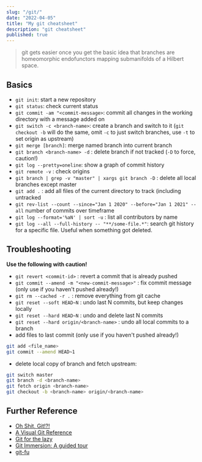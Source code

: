 ```yaml
---
slug: "/git/"
date: "2022-04-05"
title: "My git cheatsheet"
description: "git cheatsheet"
published: true
---
```


>git gets easier once you get the basic idea that branches are homeomorphic endofunctors mapping submanifolds of a Hilbert space.

## Basics

- `git init`: start a new repository
- `git status`: check current status
- `git commit -am "<commit-message>`: commit all changes in the working directory with a message added on
- `git switch -c <branch-name>`: create a branch and switch to it (`git checkout -b` will do the same, omit `-c` to just switch branches, use `-t` to set origin as upstream)
- `git merge [branch]`: merge named branch into current branch
- `git branch <branch-name> -d` : delete branch if not tracked (`-D` to force, caution!)
- `git log --pretty=oneline`: show a graph of commit history
- `git remote -v` : check origins
- `git branch | grep -v "master" | xargs git branch -D` : delete all local branches except master
- `git add .` : add all files of the current directory to track (including untracked
- `git rev-list --count --since="Jan 1 2020" --before="Jan 1 2021" --all` number
of commits over timeframe
- `git log --format='%aN' | sort -u` : list all contributors by name
- `git log --all --full-history -- "**/some-file.*"`: search git history for a specific file. Useful when something got deleted.

## Troubleshooting

__Use the following with caution!__

- `git revert <commit-id>` : revert a commit that is already pushed
- `git commit --amend -m "<new-commit-message>"` : fix commit message (only use if you haven't pushed already!)
- `git rm --cached -r .` : remove everything from git cache
- `git reset --soft HEAD~N` : undo last N commits, but keep changes locally
- `git reset --hard HEAD~N` : undo and delete last N commits
- `git reset --hard origin/<branch-name>` : undo all local commits to a branch
- add files to last commit (only use if you haven't pushed already!)

```bash
git add <file_name>
git commit --amend HEAD~1
```

- delete local copy of branch and fetch upstream:

```bash
git switch master
git branch -d <branch-name>
git fetch origin <branch-name>
git checkout -b <branch-name> origin/<branch-name>
```


## Further Reference

- [Oh Shit, Git!?!](https://ohshitgit.com/)
- [A Visual Git Reference](http://marklodato.github.io/visual-git-guide/index-en.html)
- [Git for the lazy](https://wiki.spheredev.org/index.php/Git_for_the_lazy)
- [Git Immersion: A guided tour](https://gitimmersion.com/)
- [git-fu](https://gitfu.wordpress.com/)